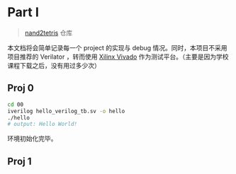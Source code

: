 # Part I
> [nand2tetris](https://github.com/jopdorp/nand2tetris-verilog) 仓库

本文档将会简单记录每一个 project 的实现与 debug 情况。同时，本项目不采用项目推荐的 Verilator ，转而使用 [Xilinx Vivado](https://www.xilinx.com/products/design-tools/vivado.html) 作为测试平台。（主要是因为学校课程下载之后，没有用过多少次）

## Proj 0

```bash
cd 00
iverilog hello_verilog_tb.sv -o hello
./hello
# output: Hello World!
```

环境初始化完毕。

## Proj 1

